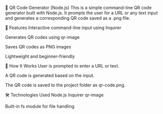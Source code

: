 📱 QR Code Generator (Node.js)
This is a simple command-line QR code generator built with Node.js. It prompts the user for a URL or any text input and generates a corresponding QR code saved as a .png file.

🔧 Features
Interactive command-line input using Inquirer

Generates QR codes using qr-image

Saves QR codes as PNG images

Lightweight and beginner-friendly

🚀 How It Works
User is prompted to enter a URL or text.

A QR code is generated based on the input.

The QR code is saved to the project folder as qr-code.png.

🛠️ Technologies Used
Node.js
Inquirer
qr-image

Built-in fs module for file handling


